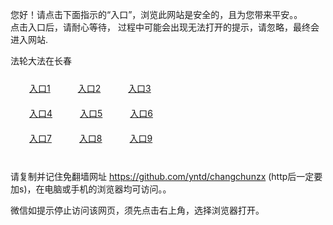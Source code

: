 您好！请点击下面指示的“入口”，浏览此网站是安全的，且为您带来平安。。 <br/>
点击入口后，请耐心等待， 过程中可能会出现无法打开的提示，请忽略，最终会进入网站. </br>

法轮大法在长春<br/>
<div style="padding:10px"><a style="margin:20px" target="_blank" href="https://d35tpa5vifg4dk.cloudfront.net/2Qpsp?bywjj" id="ccLink1" rel="nofollow">入口1</a> <a target="_blank" style="margin:20px" href="https://d3iey5yaot4umg.cloudfront.net/2Qpsp?ohwwputu" id="ccLink2" rel="nofollow">入口2</a> <a style="margin:20px" target="_blank" href="https://duz0pi3tm3n4t.cloudfront.net/2Qpsp?oygdougw" id="ccLink3" rel="nofollow">入口3</a></div>

<div style="padding:10px" ><a style="margin:20px" target="_blank" href="https://d35tpa5vifg4dk.cloudfront.net/2Qpsp?bywjj" id="ccLink4" rel="nofollow">入口4</a> <a style="margin:20px" href="https://d3iey5yaot4umg.cloudfront.net/2Qpsp?ohwwputu" target="_blank" id="ccLink5" rel="nofollow">入口5</a> <a style="margin:20px" href="https://duz0pi3tm3n4t.cloudfront.net/2Qpsp?oygdougw" target="_blank" id="ccLink6" rel="nofollow">入口6</a></div>

<div style="padding:10px"><a style="margin:20px" target="_blank" href="https://d35tpa5vifg4dk.cloudfront.net/2Qpsp?bywjj" id="ccLink7" rel="nofollow">入口7</a> <a style="margin:20px" href="https://d3iey5yaot4umg.cloudfront.net/2Qpsp?ohwwputu" target="_blank" id="ccLink8" rel="nofollow">入口8</a> <a style="margin:20px" target="_blank" href="https://duz0pi3tm3n4t.cloudfront.net/2Qpsp?oygdougw" id="ccLink9" rel="nofollow">入口9</a></div>

<br/>



请复制并记住免翻墙网址 https://github.com/yntd/changchunzx (http后一定要加s)，在电脑或手机的浏览器均可访问。。<br/>

微信如提示停止访问该网页，须先点击右上角，选择浏览器打开。
